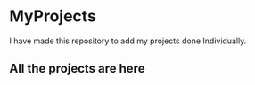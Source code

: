 # MyProjects
I have made this repository to add my projects done Individually.

## All the projects are here
